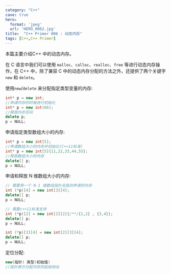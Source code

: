 ```yaml
---
category: "C++"
cave: true
hero:
  format: 'jpeg'
  url: 'HERO_0062.jpg'
title:  "C++ Primer 006 : 动态内存"
tags: [C++,C++ Primer]
---
```

本篇主要介绍C++ 中的动态内存。

在 C 语言中我们可以使用 `malloc`、`calloc`、`realloc`、`free` 等进行动态内存操作，在 C++ 中，除了兼容 C 中的动态内存分配的方法之外，还提供了两个关键字 `new` 和 `delete`。

使用`new`/`delete` 来分配指定类型变量的内存:

```cpp
int* p = new int;
//申请内存的时候进行初始化
int* p = new int(66);
//释放内存空间
delete p;
p = NULL;
```

申请指定类型数组大小的内存:

```cpp
int* p = new int[5];
//申请数组大小的内存并初始化(C++11标准)
int* p = new int[5]{11,22,33,44,55};
//释放数组大小的内存
delete[] p;
p = NULL;
```

申请和释放 N 维数组大小的内存:

```cpp
// 需要用一个 N-1 维数组指针去指向申请的内存
int (*p)[4] = new int[3][4];
delete[] p;
p = NULL;

// 需要c++11标准支持
int (*p)[2] = new int[2][2]{/**/{1,2} , {3,4}};
delete[] p;
p = NULL;

int (*p)[3][4] = new int[2][3][4];
delete[] p;
p = NULL;
```

定位分配:
```cpp
new(指针) 类型(初始值)
//指针表示分配内存的起始地址
```




